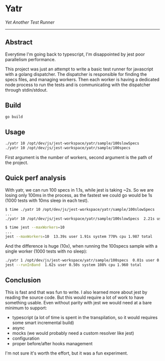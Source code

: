 # Yatr

_Yet Another Test Runner_

----

## Abstract

Everytime I'm going back to typescript, I'm disappointed by jest poor parallelism performance. 

This project was just an attempt to write a basic test runner for javascript with a golang dispatcher. 
The dispatcher is responsible for finding the specs files, and managing workers. Then each worker is having a 
dedicated node process to run the tests and is communicating with the dispatcher through stdin/stdout.

## Build

```bash
go build
```

## Usage

```bash
./yatr 10 /opt/dev/js/jest-workspace/yatr/sample/100slowSpecs
./yatr 10 /opt/dev/js/jest-workspace/yatr/sample/100specs
```

First argument is the number of workers, second argument is the path of the project.

## Quick perf analysis

With yatr, we can run 100 specs in 1.1s, while jest is taking ~2s. So we are losing only 100ms in the process, 
as the fastest we could go would be 1s (1000 tests with 10ms sleep in each test). 
```bash
$ time ./yatr 10 /opt/dev/js/jest-workspace/yatr/sample/100slowSpecs
...
./yatr 10 /opt/dev/js/jest-workspace/yatr/sample/100slowSpecs  2.21s user 6.29s system 760% cpu 1.118 total

$ time jest --maxWorkers=10
...
jest --maxWorkers=10  13.39s user 1.91s system 770% cpu 1.987 total
```

And the difference is huge (10x), when running the 100specs sample with a single worker (1000 tests with no sleep):
```bash
./yatr 1 /opt/dev/js/jest-workspace/yatr/sample/100specs  0.01s user 0.03s system 27% cpu 0.158 total
jest --runInBand  1.62s user 0.50s system 108% cpu 1.960 total
```

## Conclusion

This is fast and that was fun to write. I also learned more about jest by reading the source code.
But this would require a lot of work to have something usable. Even without parity with jest we would need
at a bare minimum to support:
- typescript (a lot of time is spent in the transpilation, so it would requires some smart incremental build)
- async 
- mocks (we would probably need a custom resolver like jest)
- configuration 
- proper before/after hooks management

I'm not sure it's worth the effort, but it was a fun experiment.